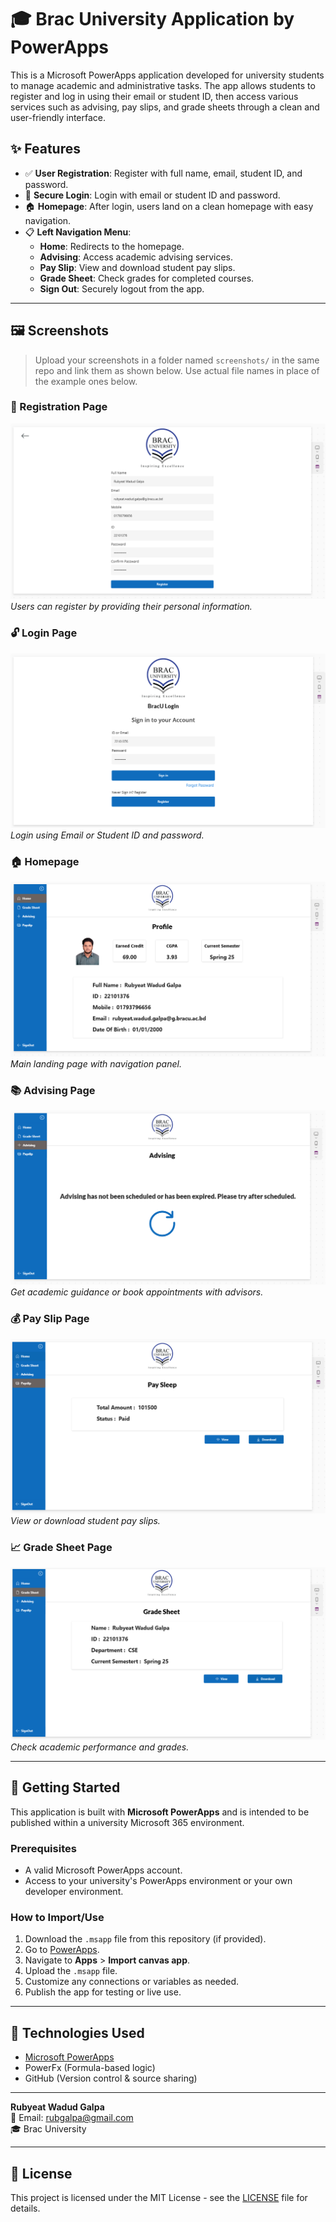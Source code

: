 # 🎓 Brac University Application by PowerApps

This is a Microsoft PowerApps application developed for university students to manage academic and administrative tasks. The app allows students to register and log in using their email or student ID, then access various services such as advising, pay slips, and grade sheets through a clean and user-friendly interface.

## ✨ Features

- ✅ **User Registration**: Register with full name, email, student ID, and password.
- 🔐 **Secure Login**: Login with email or student ID and password.
- 🏠 **Homepage**: After login, users land on a clean homepage with easy navigation.
- 📋 **Left Navigation Menu**:
  - **Home**: Redirects to the homepage.
  - **Advising**: Access academic advising services.
  - **Pay Slip**: View and download student pay slips.
  - **Grade Sheet**: Check grades for completed courses.
  - **Sign Out**: Securely logout from the app.

---

## 🖼️ Screenshots

> Upload your screenshots in a folder named `screenshots/` in the same repo and link them as shown below. Use actual file names in place of the example ones below.

### 🔑 Registration Page
![Registration Page](1.png)
*Users can register by providing their personal information.*

### 🔓 Login Page
![Login Page](2.png)
*Login using Email or Student ID and password.*

### 🏠 Homepage
![Homepage](3.png)
*Main landing page with navigation panel.*

### 📚 Advising Page
![Advising](6.png)
*Get academic guidance or book appointments with advisors.*

### 💰 Pay Slip Page
![Pay Slip](5.png)
*View or download student pay slips.*

### 📈 Grade Sheet Page
![Grade Sheet](4.png)
*Check academic performance and grades.*

---

## 🚀 Getting Started

This application is built with **Microsoft PowerApps** and is intended to be published within a university Microsoft 365 environment.

### Prerequisites
- A valid Microsoft PowerApps account.
- Access to your university's PowerApps environment or your own developer environment.

### How to Import/Use
1. Download the `.msapp` file from this repository (if provided).
2. Go to [PowerApps](https://make.powerapps.com).
3. Navigate to **Apps** > **Import canvas app**.
4. Upload the `.msapp` file.
5. Customize any connections or variables as needed.
6. Publish the app for testing or live use.

---

## 🧠 Technologies Used

- [Microsoft PowerApps](https://powerapps.microsoft.com/)
- PowerFx (Formula-based logic)
- GitHub (Version control & source sharing)

---


**Rubyeat Wadud Galpa**  
📧 Email: rubgalpa@gmail.com  
🎓 Brac University

---

## 📄 License

This project is licensed under the MIT License - see the [LICENSE](LICENSE) file for details.

